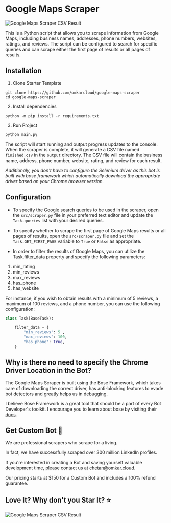 # Google Maps Scraper

![Google Maps Scraper CSV Result](https://www.omkar.cloud/bose/assets/images/gmap_result-1cb8f15de2fdf7c01f246d81f97aef7c.png)

This is a Python script that allows you to scrape information from Google Maps, including business names, addresses, phone numbers, websites, ratings, and reviews. The script can be configured to search for specific queries and can scrape either the first page of results or all pages of results.

## Installation

1. Clone Starter Template
```
git clone https://github.com/omkarcloud/google-maps-scraper
cd google-maps-scraper
```
2. Install dependencies
```
python -m pip install -r requirements.txt
```
3. Run Project
```
python main.py
```

The script will start running and output progress updates to the console. When the scraper is complete, it will generate a CSV file named `finished.csv` in the `output` directory. The CSV file will contain the business name, address, phone number, website, rating, and review for each result.

*Additionaly, you don't have to configure the Selenium driver as this bot is built with bose framework which automatically download the appropriate driver based on your Chrome browser version.*

## Configuration

- To specify the Google search queries to be used in the scraper, open the `src/scraper.py` file in your preferred text editor and update the `Task.queries` list with your desired queries.

- To specify whether to scrape the first page of Google Maps results or all pages of results, open the `src/scraper.py` file and set the `Task.GET_FIRST_PAGE` variable to `True` or `False` as appropriate.

- In order to filter the results of Google Maps, you can utilize the Task.filter_data property and specify the following parameters:

1. min_rating
2. min_reviews
3. max_reviews
4. has_phone
5. has_website

For instance, if you wish to obtain results with a minimum of 5 reviews, a maximum of 100 reviews, and a phone number, you can use the following configuration:

```python
class Task(BaseTask):

    filter_data = {
        "min_reviews": 5 ,
        "max_reviews": 100,
        "has_phone": True,
    }
```
## Why is there no need to specify the Chrome Driver Location in the Bot?

The Google Maps Scraper is built using the Bose Framework, which takes care of downloading the correct driver, has anti-blocking features to evade bot detectors and greatly helps us in debugging.

I believe Bose Framework is a great tool that should be a part of every Bot Developer's toolkit. I encourage you to learn about bose by visiting their [docs](https://www.omkar.cloud/bose/).

## Get Custom Bot 🤖

We are professional scrapers who scrape for a living.

In fact, we have successfully scraped over 300 million LinkedIn profiles.

If you're interested in creating a Bot and saving yourself valuable development time, please contact us at chetan@omkar.cloud.

Our pricing starts at $150 for a Custom Bot and includes a 100% refund guarantee.

<!-- 


We are professional Scrapers who scrape for living. We have experience scraping over 300 Million LinkedIn Profiles. 

If you are interested to save yourself Development Time. Kindly contact us at chetan@omkar.cloud. 

Our Pricing starts at $150 and is full refunadable.  -->

<!-- ## I've created a project capable of parallely running hundreds of bots to scrape Google Maps at scale. If you're interested in saving hours of development time by scraping Google Maps at scale, kindly contact via WhatsApp at https://www.omkar.cloud/l/whatsapp or email me at chetan@omkar.cloud and I would be happy to help. -->


## Love It? Why don't you Star It? ⭐

<!-- ## I've created a project capable of parallely running hundreds of bots to scrape Google Maps at scale. If you're interested in saving hours of development time by scraping Google Maps at scale, kindly contact via WhatsApp at https://www.omkar.cloud/l/whatsapp or email me at chetan@omkar.cloud and I would be happy to help. -->

![Google Maps Scraper CSV Result](https://www.omkar.cloud/bose/assets/images/gmap_result-1cb8f15de2fdf7c01f246d81f97aef7c.png)
<!-- ### I am an IITian with a perfectionist attitude to work, open to projects. See my projects at [https://dev.to/chetanan/chetan-jains-portfolio-cl6](https://dev.to/chetanan/chetan-jains-portfolio-cl6)  -->
